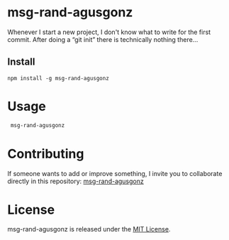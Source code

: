 # msg-rand-agusgonz

Whenever I start a new project, I don't know what to write for the first commit. After doing a “git init” there is technically nothing there...

## Install

```npm
npm install -g msg-rand-agusgonz
```

# Usage

```bash
 msg-rand-agusgonz
```

# Contributing

If someone wants to add or improve something, I invite you to collaborate directly in this repository: [msg-rand-agusgonz](https://github.com/agusgonz/msg-rand-agusgonz)

# License

msg-rand-agusgonz is released under the [MIT License](https://opensource.org/licenses/MIT).
